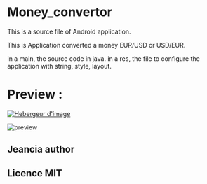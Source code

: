 # Money_convertor

This is a source file of Android application.

This is Application converted a money EUR/USD or USD/EUR.

in a main, the source code in java.
in a res, the file to configure the application with string, style, layout.

# Preview :

<a target="_blank" href="https://www.noelshack.com/" title="Hebergeur d'image"><img src="https://image.noelshack.com/fichiers/2018/02/6/1515852325-preview.png
" border="0" alt="Hebergeur d'image" /></a>

<img src = "https://image.noelshack.com/fichiers/2018/02/6/1515852325-preview.png" title = "previex" alt = "preview">

## Jeancia author
## Licence MIT
